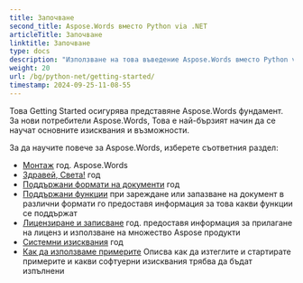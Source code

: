 ```yaml
---
title: Започване
second_title: Aspose.Words вместо Python via .NET
articleTitle: Започване
linktitle: Започване
type: docs
description: "Използване на това въведение Aspose.Words вместо Python via .NET основите да започнете да осъзнавате стойността на Aspose.Words за твоя бизнес."
weight: 20
url: /bg/python-net/getting-started/
timestamp: 2024-09-25-11-08-55
---
```


Това Getting Started осигурява представяне Aspose.Words фундамент. За нови потребители Aspose.Words, Това е най-бързият начин да се научат основните изисквания и възможности.

За да научите повече за Aspose.Words, изберете съответния раздел:

- [Монтаж](/words/bg/python-net/installation/) год. Aspose.Words
- [Здравей, Света!](/words/bg/python-net/hello-world/) год
- [Поддържани формати на документи](/words/bg/python-net/supported-document-formats/) год
- [Поддържани функции](/words/bg/python-net/features/) при зареждане или запазване на документ в различни формати го предоставя информация за това какви функции се поддържат
- [Лицензиране и записване](/words/bg/python-net/licensing/) год. предоставя информация за прилагане на лиценз и използване на множество Aspose продукти
- [Системни изисквания](/words/bg/python-net/system-requirements/) год
- [Как да използваме примерите](/words/bg/python-net/how-to-run-the-examples/) Описва как да изтеглите и стартирате примерите и какви софтуерни изисквания трябва да бъдат изпълнени

